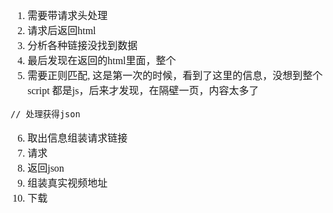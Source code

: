 <font face="Simsun" size=3>

1. 需要带请求头处理
2. 请求后返回html
3. 分析各种链接没找到数据
4. 最后发现在返回的html里面，整个
5. 需要正则匹配, 这是第一次的时候，看到了这里的信息，没想到整个 script  都是js，后来才发现，在隔壁一页，内容太多了
~~~
// 处理获得json
~~~
6. 取出信息组装请求链接
7. 请求
8. 返回json
9. 组装真实视频地址
10. 下载

</font>